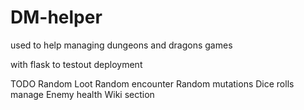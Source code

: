 # DM-helper
used to help managing dungeons and dragons games

with flask to testout deployment

TODO
Random Loot
Random encounter
Random mutations
Dice rolls
manage Enemy health
Wiki section
